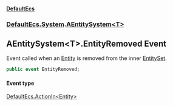 #### [DefaultEcs](./index.md 'index')
### [DefaultEcs.System](./DefaultEcs-System.md 'DefaultEcs.System').[AEntitySystem&lt;T&gt;](./DefaultEcs-System-AEntitySystem-T-.md 'DefaultEcs.System.AEntitySystem&lt;T&gt;')
## AEntitySystem&lt;T&gt;.EntityRemoved Event
Event called when an [Entity](./DefaultEcs-Entity.md 'DefaultEcs.Entity') is removed from the inner [EntitySet](./DefaultEcs-EntitySet.md 'DefaultEcs.EntitySet').  
```C#
public event EntityRemoved;
```
#### Event type
[DefaultEcs.ActionIn&lt;](./DefaultEcs-ActionIn-T-(T).md 'DefaultEcs.ActionIn&lt;T&gt;(T)')[Entity](./DefaultEcs-Entity.md 'DefaultEcs.Entity')[&gt;](./DefaultEcs-ActionIn-T-(T).md 'DefaultEcs.ActionIn&lt;T&gt;(T)')
